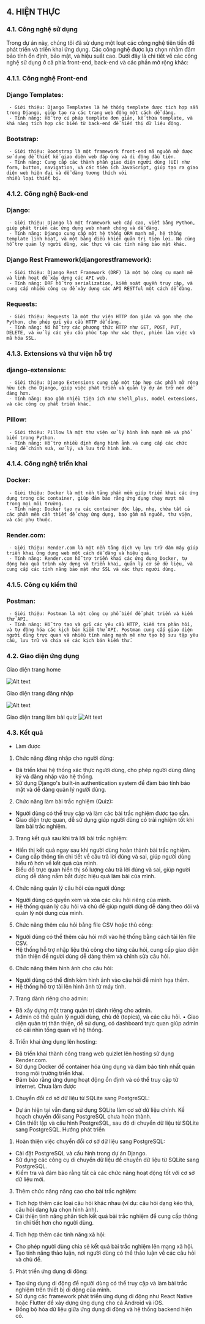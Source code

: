 ## 4. HIỆN THỰC

### 4.1. Công nghệ sử dụng
Trong dự án này, chúng tôi đã sử dụng một loạt các công nghệ tiên tiến để phát triển và triển khai ứng dụng. Các công nghệ được lựa chọn nhằm đảm bảo tính ổn định, bảo mật, và hiệu suất cao. Dưới đây là chi tiết về các công nghệ sử dụng ở cả phía front-end, back-end và các phần mở rộng khác:
### 4.1.1. Công nghệ Front-end
  ### Django Templates:
     - Giới thiệu: Django Templates là hệ thống template được tích hợp sẵn trong Django, giúp tạo ra các trang web động một cách dễ dàng.
     - Tính năng: Hỗ trợ cú pháp template đơn giản, kế thừa template, và khả năng tích hợp các biến từ back-end để hiển thị dữ liệu động.
  ### Bootstrap:
     - Giới thiệu: Bootstrap là một framework front-end mã nguồn mở được sử dụng để thiết kế giao diện web đáp ứng và di động đầu tiên.
     - Tính năng: Cung cấp các thành phần giao diện người dùng (UI) như form, button, navigation, và các tiện ích JavaScript, giúp tạo ra giao diện web hiện đại và dễ dàng tương thích với   
    nhiều loại thiết bị.
### 4.1.2. Công nghệ Back-end
  ### Django:
     - Giới thiệu: Django là một framework web cấp cao, viết bằng Python, giúp phát triển các ứng dụng web nhanh chóng và dễ dàng.
     - Tính năng: Django cung cấp một hệ thống ORM mạnh mẽ, hệ thống template linh hoạt, và một bảng điều khiển quản trị tiện lợi. Nó cũng hỗ trợ quản lý người dùng, xác thực và các tính năng bảo mật khác.
  ### Django Rest Framework(djangorestframework):
     - Giới thiệu: Django Rest Framework (DRF) là một bộ công cụ mạnh mẽ và linh hoạt để xây dựng các API web.
     - Tính năng: DRF hỗ trợ serialization, kiểm soát quyền truy cập, và cung cấp nhiều công cụ để xây dựng các API RESTful một cách dễ dàng.
  ### Requests:
     - Giới thiệu: Requests là một thư viện HTTP đơn giản và gọn nhẹ cho Python, cho phép gửi yêu cầu HTTP dễ dàng.
     - Tính năng: Nó hỗ trợ các phương thức HTTP như GET, POST, PUT, DELETE, và xử lý các yêu cầu phức tạp như xác thực, phiên làm việc và mã hóa SSL.
### 4.1.3. Extensions và thư viện hỗ trợ
  ### django-extensions:
     - Giới thiệu: Django Extensions cung cấp một tập hợp các phần mở rộng hữu ích cho Django, giúp việc phát triển và quản lý dự án trở nên dễ dàng hơn.
     - Tính năng: Bao gồm nhiều tiện ích như shell_plus, model extensions, và các công cụ phát triển khác.
  ### Pillow:
     - Giới thiệu: Pillow là một thư viện xử lý hình ảnh mạnh mẽ và phổ biến trong Python.
     - Tính năng: Hỗ trợ nhiều định dạng hình ảnh và cung cấp các chức năng để chỉnh sửa, xử lý, và lưu trữ hình ảnh.
### 4.1.4. Công nghệ triển khai
  ### Docker:
     - Giới thiệu: Docker là một nền tảng phần mềm giúp triển khai các ứng dụng trong các container, giúp đảm bảo rằng ứng dụng chạy mượt mà trong mọi môi trường.
     - Tính năng: Docker tạo ra các container độc lập, nhẹ, chứa tất cả các phần mềm cần thiết để chạy ứng dụng, bao gồm mã nguồn, thư viện, và các phụ thuộc.
  ### Render.com:
     - Giới thiệu: Render.com là một nền tảng dịch vụ lưu trữ đám mây giúp triển khai ứng dụng web một cách dễ dàng và hiệu quả.
     - Tính năng: Render.com hỗ trợ triển khai các ứng dụng Docker, tự động hóa quá trình xây dựng và triển khai, quản lý cơ sở dữ liệu, và cung cấp các tính năng bảo mật như SSL và xác thực người dùng.
### 4.1.5. Công cụ kiểm thử
  ### Postman:
     - Giới thiệu: Postman là một công cụ phổ biến để phát triển và kiểm thử API.
     - Tính năng: Hỗ trợ tạo và gửi các yêu cầu HTTP, kiểm tra phản hồi, và tự động hóa các kịch bản kiểm thử API. Postman cung cấp giao diện người dùng trực quan và nhiều tính năng mạnh mẽ như tạo bộ sưu tập yêu cầu, lưu trữ và chia sẻ các kịch bản kiểm thử.
 ### 4.2. Giao diện ứng dụng 
Giao diện trang home

![Alt text](./images/home.png) 

Giao diện trang đăng nhập

![Alt text](./images/login.png)

Giao diện trang làm bài quiz
![Alt text](./images/quizlet.png)


### 4.3. Kết quả

- Làm được
1.	Chức năng đăng nhập cho người dùng:
  -  Đã triển khai hệ thống xác thực người dùng, cho phép người dùng đăng ký và đăng nhập vào hệ thống.
  -  Sử dụng Django's built-in authentication system để đảm bảo tính bảo mật và dễ dàng quản lý người dùng.
2.	Chức năng làm bài trắc nghiệm (Quiz):
  -  Người dùng có thể truy cập và làm các bài trắc nghiệm được tạo sẵn.
  -  Giao diện trực quan, dễ sử dụng giúp người dùng có trải nghiệm tốt khi làm bài trắc nghiệm.
3.	Trang kết quả sau khi trả lời bài trắc nghiệm:
  -  Hiển thị kết quả ngay sau khi người dùng hoàn thành bài trắc nghiệm.
  -  Cung cấp thông tin chi tiết về câu trả lời đúng và sai, giúp người dùng hiểu rõ hơn về kết quả của mình.
  -  Biểu đồ trực quan hiển thị số lượng câu trả lời đúng và sai, giúp người dùng dễ dàng nắm bắt được hiệu quả làm bài của mình.
4.	Chức năng quản lý câu hỏi của người dùng:
  -  Người dùng có quyền xem và xóa các câu hỏi riêng của mình.
  -  Hệ thống quản lý câu hỏi và chủ đề giúp người dùng dễ dàng theo dõi và quản lý nội dung của mình.
5.	Chức năng thêm câu hỏi bằng file CSV hoặc thủ công:
  -  Người dùng có thể thêm câu hỏi mới vào hệ thống bằng cách tải lên file CSV.
  -  Hệ thống hỗ trợ nhập liệu thủ công cho từng câu hỏi, cung cấp giao diện thân thiện để người dùng dễ dàng thêm và chỉnh sửa câu hỏi.
6.	Chức năng thêm hình ảnh cho câu hỏi:
  -  Người dùng có thể đính kèm hình ảnh vào câu hỏi để minh họa thêm.
  -  Hệ thống hỗ trợ tải lên hình ảnh từ máy tính.
7.	Trang dành riêng cho admin:
  -  Đã xây dựng một trang quản trị dành riêng cho admin.
  -  Admin có thể quản lý người dùng, chủ đề (topics), và các câu hỏi.
•	Giao diện quản trị thân thiện, dễ sử dụng, có dashboard trực quan giúp admin có cái nhìn tổng quan về hệ thống.
8.	Triển khai ứng dụng lên hosting:
  -  Đã triển khai thành công trang web quizlet lên hosting sử dụng Render.com.
  -  Sử dụng Docker để container hóa ứng dụng và đảm bảo tính nhất quán trong môi trường triển khai.
  -  Đảm bảo rằng ứng dụng hoạt động ổn định và có thể truy cập từ internet.
Chưa làm được
1.	Chuyển đổi cơ sở dữ liệu từ SQLite sang PostgreSQL:
  -  Dự án hiện tại vẫn đang sử dụng SQLite làm cơ sở dữ liệu chính. Kế hoạch chuyển đổi sang PostgreSQL chưa hoàn thành.
  -  Cần thiết lập và cấu hình PostgreSQL, sau đó di chuyển dữ liệu từ SQLite sang PostgreSQL.
Hướng phát triển
1.	Hoàn thiện việc chuyển đổi cơ sở dữ liệu sang PostgreSQL:
  -  Cài đặt PostgreSQL và cấu hình trong dự án Django.
  -  Sử dụng các công cụ di chuyển dữ liệu để chuyển dữ liệu từ SQLite sang PostgreSQL.
  -  Kiểm tra và đảm bảo rằng tất cả các chức năng hoạt động tốt với cơ sở dữ liệu mới.
3.	Thêm chức năng nâng cao cho bài trắc nghiệm:
  -  Tích hợp thêm các loại câu hỏi khác nhau (ví dụ: câu hỏi dạng kéo thả, câu hỏi dạng lựa chọn hình ảnh).
  -  Cải thiện tính năng phân tích kết quả bài trắc nghiệm để cung cấp thông tin chi tiết hơn cho người dùng.
4.	Tích hợp thêm các tính năng xã hội:
  -  Cho phép người dùng chia sẻ kết quả bài trắc nghiệm lên mạng xã hội.
  -  Tạo tính năng thảo luận, nơi người dùng có thể thảo luận về các câu hỏi và chủ đề.
5.	Phát triển ứng dụng di động:
  -  Tạo ứng dụng di động để người dùng có thể truy cập và làm bài trắc nghiệm trên thiết bị di động của mình.
  -  Sử dụng các framework phát triển ứng dụng di động như React Native hoặc Flutter để xây dựng ứng dụng cho cả Android và iOS.
  -  Đồng bộ hóa dữ liệu giữa ứng dụng di động và hệ thống backend hiện có.

